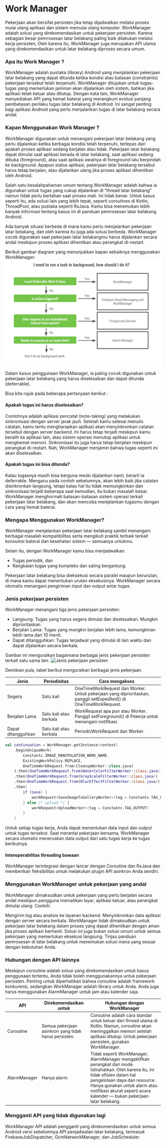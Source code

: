 # Work Manager

Pekerjaan akan bersifat persisten jika tetap dijadwalkan melalui proses mulai ulang aplikasi dan sistem memulai ulang komputer. WorkManager adalah solusi yang direkomendasikan untuk pekerjaan persisten. Karena sebagian besar pemrosesan latar belakang paling baik dilakukan melalui kerja persisten, Oleh karena itu, WorkManager juga merupakan API utama yang direkomendasikan untuk latar belakang diproses secara umum.

### Apa itu Work Manager ?
WorkManager adalah pustaka (library) Android yang menjalankan pekerjaan latar belakang yang dapat ditunda ketika kondisi atau batasan (constraints) pekerjaan tersebut telah terpenuhi.
WorkManager ditujukan untuk tugas-tugas yang memerlukan jaminan akan dijalankan oleh sistem, bahkan jika aplikasi telah keluar atau ditutup.
Dengan kata lain, WorkManager menyediakan API yang hemat baterai yang merangkum evolusi panjang pembatasan perilaku tugas latar belakang di Android. Ini sangat penting bagi aplikasi Android yang perlu menjalankan tugas di latar belakang secara andal.

### Kapan Menggunakan Work Manager ?
WorkManager digunakan untuk menangani pekerjaan latar belakang yang perlu dijalankan ketika berbagai kondisi telah terpenuhi, terlepas dari apakah proses aplikasi sedang berjalan atau tidak. Pekerjaan latar belakang dapat dimulai saat aplikasi berada di latar belakang, saat aplikasi sedang dibuka (foreground), atau saat aplikasi awalnya di foreground lalu berpindah ke background. Apapun status aplikasi, pekerjaan latar belakang tersebut harus tetap berjalan, atau dijalankan ulang jika proses aplikasi dihentikan oleh Android.

Salah satu kesalahpahaman umum tentang WorkManager adalah bahwa ia digunakan untuk tugas yang cukup dijalankan di “thread latar belakang” namun tidak perlu bertahan saat proses mati. Ini tidak benar. Untuk kasus seperti itu, ada solusi lain yang lebih tepat, seperti coroutines di Kotlin, ThreadPool, atau pustaka seperti RxJava. Kamu bisa menemukan lebih banyak informasi tentang kasus ini di panduan pemrosesan latar belakang Android.

Ada banyak situasi berbeda di mana kamu perlu menjalankan pekerjaan latar belakang, dan oleh karena itu juga ada solusi berbeda. WorkManager cocok digunakan saat pekerjaan latar belakangmu harus dijalankan secara andal meskipun proses aplikasi dihentikan atau perangkat di-restart.

Berikut gambar diagram yang menunjukkan kapan sebaiknya menggunakan WorkManager:
![Why](img/kapan.png)

Dalam kasus penggunaan WorkManager, ia paling cocok digunakan untuk pekerjaan latar belakang yang harus diselesaikan dan dapat ditunda (deferrable).

Bisa kita rujuk pada beberapa pertanyaan berikut :

#### Apakah tugas ini harus diselesaikan?
Contohnya adalah aplikasi pencatat (note-taking) yang melakukan sinkronisasi dengan server jarak jauh. Setelah kamu selesai menulis catatan, kamu tentu mengharapkan aplikasi akan menyinkronkan catatan tersebut dengan server backend. Ini harus tetap terjadi meskipun kamu beralih ke aplikasi lain, atau sistem operasi menutup aplikasi untuk menghemat memori. Sinkronisasi itu juga harus tetap berjalan meskipun perangkat di-restart. Nah, WorkManager menjamin bahwa tugas seperti ini akan diselesaikan.

#### Apakah tugas ini bisa ditunda?
Kalau tugasnya masih bisa berguna meski dijalankan nanti, berarti ia deferrable. Mengacu pada contoh sebelumnya, akan lebih baik jika catatan disinkronkan langsung, tetapi kalau hal itu tidak memungkinkan dan sinkronisasi terjadi beberapa saat kemudian, itu bukan masalah besar. WorkManager menghormati batasan-batasan sistem operasi terkait pekerjaan latar belakang, dan akan mencoba menjalankan tugasmu dengan cara yang hemat baterai.

### Mengapa Menggunakan WorkManager?
WorkManager menjalankan pekerjaan latar belakang sambil menangani berbagai masalah kompatibilitas serta mengikuti praktik terbaik terkait konsumsi baterai dan kesehatan sistem — semuanya untukmu.

Selain itu, dengan WorkManager kamu bisa menjadwalkan:
- Tugas periodik, dan
- Rangkaian tugas yang kompleks dan saling bergantung.

Pekerjaan latar belakang bisa dieksekusi secara paralel maupun berurutan, di mana kamu dapat menentukan urutan eksekusinya. WorkManager secara otomatis menangani pengiriman input dan output antar tugas.


### Jenis pekerjaan persisten
WorkManager menangani tiga jenis pekerjaan persisten:

- Langsung: Tugas yang harus segera dimulai dan diselesaikan. Mungkin diprioritaskan.
- Berjalan Lama: Tugas yang mungkin berjalan lebih lama, kemungkinan lebih lama dari 10 menit.
- Dapat ditangguhkan: Tugas terjadwal yang dimulai di lain waktu dan dapat dijalankan secara berkala.

Gambar ini menguraikan bagaimana berbagai jenis pekerjaan persisten terkait satu sama lain.
![Jenis pekerjaan persisten](https://developer.android.com/static/images/guide/background/workmanager_main.svg?hl=id)

Demikian pula, tabel berikut menguraikan berbagai jenis pekerjaan.

| Jenis | Periodisitas | Cara mengakses |
| -- | -- | -- |
| Segera | Satu kali | OneTimeWorkRequest dan Worker. Untuk pekerjaan yang diprioritaskan, panggil setExpedited() di OneTimeWorkRequest. |
| Berjalan Lama | Satu kali atau berkala | WorkRequest apa pun atau Worker. Panggil setForeground() di Pekerja untuk menangani notifikasi. |
| Dapat ditangguhkan | Satu kali atau berkala | PeriodicWorkRequest dan Worker. |

```kotlin
val continuation = WorkManager.getInstance(context)
    .beginUniqueWork(
        Constants.IMAGE_MANIPULATION_WORK_NAME,
        ExistingWorkPolicy.REPLACE,
        OneTimeWorkRequest.from(CleanupWorker::class.java)
    ).then(OneTimeWorkRequest.from(WaterColorFilterWorker::class.java))
    .then(OneTimeWorkRequest.from(GrayScaleFilterWorker::class.java))
    .then(OneTimeWorkRequest.from(BlurEffectFilterWorker::class.java))
    .then(
        if (save) {
            workRequest<SaveImageToGalleryWorker>(tag = Constants.TAG_OUTPUT)
        } else /* upload */ {
            workRequest<UploadWorker>(tag = Constants.TAG_OUTPUT)
        }
    )

```

Untuk setiap tugas kerja, Anda dapat menentukan data input dan output untuk tugas tersebut. Saat merantai pekerjaan bersama, WorkManager secara otomatis meneruskan data output dari satu tugas kerja ke tugas berikutnya.

#### Interoperabilitas threading bawaan
WorkManager terintegrasi dengan lancar dengan Coroutine dan RxJava dan memberikan fleksibilitas untuk melakukan plugin API asinkron Anda sendiri.

### Menggunakan WorkManager untuk pekerjaan yang andal
WorkManager dimaksudkan untuk pekerjaan yang perlu berjalan secara andal meskipun pengguna mematikan layar, aplikasi keluar, atau perangkat dimulai ulang. Contoh:

Mengirim log atau analisis ke layanan backend.
Menyinkronkan data aplikasi dengan server secara berkala.
WorkManager tidak dimaksudkan untuk pekerjaan latar belakang dalam proses yang dapat dihentikan dengan aman jika proses aplikasi berhenti. Solusi ini juga bukan solusi umum untuk semua pekerjaan yang memerlukan eksekusi langsung. Tinjau panduan pemrosesan di latar belakang untuk menemukan solusi mana yang sesuai dengan kebutuhan Anda.

### Hubungan dengan API lainnya
Meskipun coroutine adalah solusi yang direkomendasikan untuk kasus penggunaan tertentu, Anda tidak boleh menggunakannya untuk pekerjaan persisten. Penting untuk diperhatikan bahwa coroutine adalah framework konkurensi, sedangkan WorkManager adalah library untuk Anda. Anda juga harus menggunakan AlarmManager untuk jam atau kalender saja.

| API | Direkomendasikan untuk | Hubungan dengan WorkManager |
| -- | -- | -- |
| Coroutine | Semua pekerjaan asinkron yang tidak harus persisten. | Coroutine adalah cara standar untuk keluar dari thread utama di Kotlin. Namun, coroutine akan meninggalkan memori setelah aplikasi ditutup. Untuk pekerjaan persisten, gunakan WorkManager. |
| AlarmManager | Hanya alarm. | Tidak seperti WorkManager, AlarmManager mengaktifkan perangkat dari mode Istirahatkan. Oleh karena itu, ini tidak efisien dalam hal pengelolaan daya dan resource. Hanya gunakan untuk alarm atau notifikasi akurat seperti acara kalender — bukan pekerjaan latar belakang. |

### Mengganti API yang tidak digunakan lagi
WorkManager API adalah pengganti yang direkomendasikan untuk semua Android versi sebelumnya API penjadwalan latar belakang, termasuk FirebaseJobDispatcher, GcmNetworkManager, dan JobScheduler.
